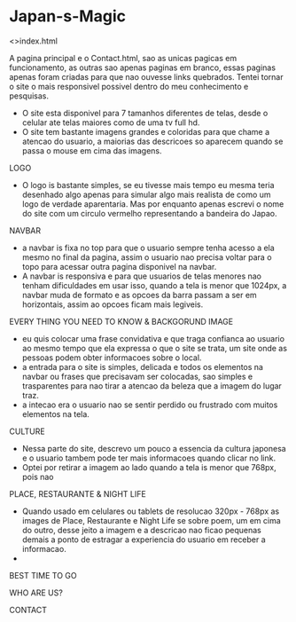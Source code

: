 # Japan-s-Magic

<>index.html

A pagina principal e o Contact.html, sao as unicas pagicas em funcionamento, as outras sao apenas paginas em branco, essas paginas apenas foram criadas para que nao ouvesse links quebrados. Tentei tornar o site o mais responsivel possivel dentro do meu conhecimento e pesquisas.
- O site esta disponivel para 7 tamanhos diferentes de telas, desde o celular ate telas maiores como de uma tv full hd.
- O site tem bastante imagens grandes e coloridas para que chame a atencao do usuario, a maiorias das descricoes so aparecem quando se passa o mouse em cima das imagens.

LOGO



- O logo is bastante simples, se eu tivesse mais tempo eu mesma teria desenhado algo apenas para simular algo mais realista de como um logo de verdade aparentaria. Mas por enquanto apenas escrevi o nome do site com um circulo vermelho representando a bandeira do Japao.

NAVBAR



- a navbar is fixa no top para que o usuario sempre tenha acesso a ela mesmo no final da pagina, assim o usuario nao precisa voltar para o topo para acessar outra pagina disponivel na navbar.
- A navbar is responsiva e para que usuarios de telas menores nao tenham dificuldades em usar isso, quando a tela is menor que 1024px, a navbar muda de formato e as opcoes da barra passam a ser em horizontais, assim ao opcoes ficam mais legiveis.

EVERY THING YOU NEED TO KNOW & BACKGORUND IMAGE



- eu quis colocar uma frase convidativa e que traga confianca ao usuario ao mesmo tempo que ela expressa o que o site se trata, um site onde as pessoas podem obter informacoes sobre o local.
- a entrada para o site is simples, delicada e todos os elementos na navbar ou frases que precisavam ser colocadas, sao simples e trasparentes para nao tirar a atencao da beleza que a imagem do lugar traz.
- a intecao era o usuario nao se sentir perdido ou frustrado com muitos elementos na tela.

CULTURE



- Nessa parte do site, descrevo um pouco a essencia da cultura japonesa e o usuario tambem pode ter mais informacoes quando clicar no link.
- Optei por retirar a imagem ao lado quando a tela is menor que 768px, pois nao

PLACE, RESTAURANTE & NIGHT LIFE

- Quando usado em celulares ou tablets de resolucao 320px - 768px as images de Place, Restaurante e Night Life se sobre poem, um em cima do outro, desse jeito a imagem e a descricao nao ficao pequenas demais a ponto de estragar a experiencia do usuario em receber a informacao.
- 
BEST TIME TO GO

WHO ARE US?

CONTACT
